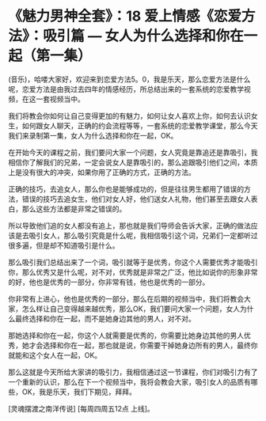 # 《魅力男神全套》：18 爱上情感《恋爱方法》：吸引篇 — 女人为什么选择和你在一起（第一集）

(音乐)，哈喽大家好，欢迎来到恋爱方法5。0，我是乐天，那么恋爱方法是什么呢，恋爱方法是由我过去四年的情感经历，所总结出来的一套系统的恋爱教学视频，在这一套视频当中。

我们将教会你如何让自己变得更加的有魅力，如何让女人喜欢上你，如何去认识女生，如何跟女人聊天，正确的约会流程等等，一套系统的恋爱教学课堂，那么今天我们来录制第一集，女人为什么选择和你在一起，OK。

在开始今天的课程之前，我们要问大家一个问题，女人究竟是靠追还是靠吸引，我相信你了解我们的兄弟，一定会说女人是靠吸引的，那么追跟吸引他们之间，本质上是没有很大的冲突，如果你用了正确的方式，正确的方法。

正确的技巧，去追女人，那么你也是能够成功的，但是往往男生都用了错误的方法，错误的技巧去追女生，他们对女人好，他们送女人礼物，他们甚至去跟女人表白，那么这些方法都是非常之错误的。

所以导致他们追的女人都没有追上，那也就是我们导师会告诉大家，正确的做法应该是去吸引女人，那么吸引究竟是什么呢，我相信吸引这个词，兄弟们一定都听过很多遍，但是却不知道吸引是什么。

那么吸引我们总结出来了一个词，吸引就等于是优秀，你这个人需要优秀才能吸引你，那么优秀又是什么呢，对不对，优秀就是非常之广泛，他比如说你的形象非常的好，他也是优秀的一部分，你非常有钱，他也是优秀的一部分。

你非常有上进心，他也是优秀的一部分，那么在后期的视频当中，我们将教会大家，怎么样让自己变得越来越优秀，那么OK，我们要问大家一个问题，女人为什么最终选择和你在一起，而不是她身边其他的男人，对不对。

那她选择和你在一起，你这个人就需要是优秀的，你需要比她身边其他的男人优秀，她才会选择和你在一起，那也就是说，你需要干掉她身边所有的男人，最终你就能和这个女人在一起，OK。

那么这就是今天所给大家讲的吸引力，我相信通过这一节课程，你们对吸引力有了一个重新的认识，那么在下一个视频当中，我将会教会大家，吸引女人的品质有哪些，OK，我是乐天，我们下期见，拜拜。

[灵魂摆渡之南洋传说] [每周四周五12点 上线]。